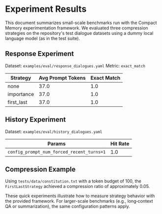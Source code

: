 # Experiment Results

This document summarizes small-scale benchmarks run with the Compact Memory experimentation framework. We evaluated three compression strategies on the repository's test dialogue datasets using a dummy local language model (as in the test suite).

## Response Experiment
Dataset: `examples/eval/response_dialogues.yaml`
Metric: `exact_match`

| Strategy      | Avg Prompt Tokens | Exact Match |
|---------------|------------------|-------------|
| none          | 37.0             | 1.0         |
| importance    | 37.0             | 1.0         |
| first_last    | 37.0             | 1.0         |

## History Experiment
Dataset: `examples/eval/history_dialogues.yaml`

| Params | Hit Rate |
|--------|----------|
| `config_prompt_num_forced_recent_turns=1` | 1.0 |

## Compression Example
Using `tests/data/constitution.txt` with a token budget of 100, the `FirstLastStrategy` achieved a compression ratio of approximately 0.05.

These quick experiments illustrate how to measure strategy behavior with the provided framework. For larger-scale benchmarks (e.g., long‑context QA or summarization), the same configuration patterns apply.
